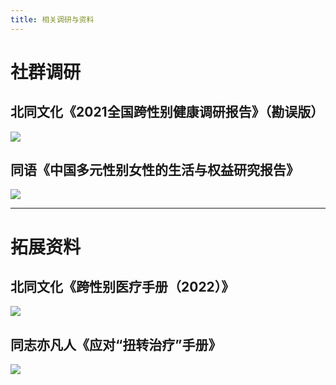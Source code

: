 ```yaml
---
title: 相关调研与资料
---
```


# 社群调研

## 北同文化《2021全国跨性别健康调研报告》（勘误版）

[![](/r1.jpg)](https://transzh-project.github.io/docs/static/PDF/北同文化《2021全国跨性别健康调研报告》（勘误版）.pdf)

## 同语《中国多元性别女性的生活与权益研究报告》

[![](/r2.jpg)](https://transzh-project.github.io/docs/static/PDF/同语《中国多元性别女性的生活与权益研究报告》.pdf)

---

# 拓展资料

## 北同文化《跨性别医疗手册（2022）》

[![](/m1.jpg)](/北同文化《跨性别医疗手册（2022）》.pdf)

## 同志亦凡人《应对“扭转治疗”手册》

[![](/m2.jpg)](/同志亦凡人《应对“扭转治疗”手册》.pdf)